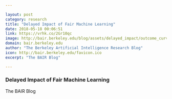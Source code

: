 ```yaml
---

layout: post
category: research
title: "Delayed Impact of Fair Machine Learning"
date: 2018-05-18 00:06:51
link: https://vrhk.co/2Gr10qc
image: http://bair.berkeley.edu/blog/assets/delayed_impact/outcome_curve_blog.png
domain: bair.berkeley.edu
author: "The Berkeley Artificial Intelligence Research Blog"
icon: http://bair.berkeley.edu/favicon.ico
excerpt: "The BAIR Blog"

---
```


### Delayed Impact of Fair Machine Learning

The BAIR Blog